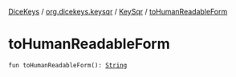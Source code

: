 [DiceKeys](../../index.md) / [org.dicekeys.keysqr](../index.md) / [KeySqr](index.md) / [toHumanReadableForm](./to-human-readable-form.md)

# toHumanReadableForm

`fun toHumanReadableForm(): `[`String`](https://kotlinlang.org/api/latest/jvm/stdlib/kotlin/-string/index.html)